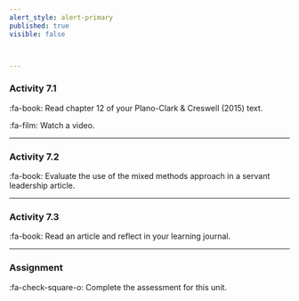 ```yaml
---
alert_style: alert-primary
published: true
visible: false



---
```


### Activity 7.1

:fa-book: Read chapter 12 of your Plano-Clark & Creswell (2015) text. 

:fa-film: Watch a video.

---

###  Activity 7.2

:fa-book: Evaluate the use of the mixed methods approach in a servant leadership article.

---

### Activity 7.3

:fa-book: Read an article and reflect in your learning journal.

---

### Assignment

:fa-check-square-o: Complete the assessment for this unit.

